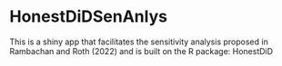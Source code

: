 # HonestDiDSenAnlys
This is a shiny app that facilitates the sensitivity analysis proposed in Rambachan and Roth (2022) and is built on the R package: HonestDiD

